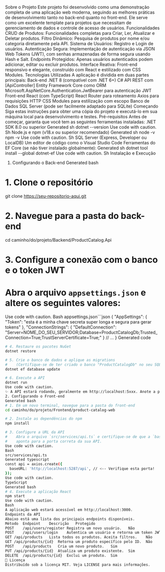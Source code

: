 Sobre o Projeto
Este projeto foi desenvolvido como uma demonstração completa de uma aplicação web moderna, seguindo as melhores práticas de desenvolvimento tanto no back-end quanto no front-end. Ele serve como um excelente template para projetos que necessitam de gerenciamento de dados e controle de acesso de usuários.
Funcionalidades
CRUD de Produtos: Funcionalidades completas para Criar, Ler, Atualizar e Deletar produtos.
Filtro Dinâmico: Pesquisa de produtos por nome e/ou categoria diretamente pela API.
Sistema de Usuários: Registro e Login de usuários.
Autenticação Segura: Implementação de autenticação via JSON Web Tokens (JWT), com senhas armazenadas de forma segura usando Hash e Salt.
Endpoints Protegidos: Apenas usuários autenticados podem adicionar, editar ou excluir produtos.
Interface Reativa: Front-end responsivo e elegante, construído com React e estilizado com CSS Modules.
Tecnologias Utilizadas
A aplicação é dividida em duas partes principais:
Back-end
.NET 8 (compatível com .NET 6+)
C#
API REST com [ApiController]
Entity Framework Core como ORM
Microsoft.AspNetCore.Authentication.JwtBearer para autenticação JWT
Front-end
React (com TypeScript)
React Router para roteamento
Axios para requisições HTTP
CSS Modules para estilização com escopo
Banco de Dados
SQL Server (pode ser facilmente adaptado para SQLite)
 Começando
Siga estas instruções para obter uma cópia do projeto e executá-lo em sua máquina local para desenvolvimento e testes.
Pré-requisitos
Antes de começar, garanta que você tem as seguintes ferramentas instaladas:
.NET SDK 8.0 ou superior
Generated sh
dotnet --version
Use code with caution.
Sh
Node.js e npm (v18.x ou superior recomendado)
Generated sh
node -v
npm -v
Use code with caution.
Sh
SQL Server (Express, Developer ou LocalDB)
Um editor de código como o Visual Studio Code
Ferramentas do EF Core (se não tiver instalado globalmente):
Generated sh
dotnet tool install --global dotnet-ef
Use code with caution.
Sh
Instalação e Execução
1. Configurando o Back-end
Generated bash
# 1. Clone o repositório
git clone https://seu-repositorio-aqui.git

# 2. Navegue para a pasta do back-end
cd caminho/do/projeto/Backend/ProductCatalog.Api

# 3. Configure a conexão com o banco e o token JWT
#    Abra o arquivo `appsettings.json` e altere os seguintes valores:
Use code with caution.
Bash
appsettings.json```json
{
"AppSettings": {
"Token": "esta é a minha chave secreta super longa e segura para gerar tokens"
},
"ConnectionStrings": {
"DefaultConnection": "Server=NOME_DO_SEU_SERVIDOR;Database=ProductCatalogDb;Trusted_Connection=True;TrustServerCertificate=True;"
}
// ...
}
Generated code
```bash
# 4. Restaure os pacotes NuGet
dotnet restore

# 5. Crie o banco de dados e aplique as migrations
#    (Certifique-se de ter criado o banco "ProductCatalogDb" no seu SQL Server)
dotnet ef database update

# 6. Execute a API
dotnet run
Use code with caution.
✨ A API estará rodando, geralmente em http://localhost:5xxx. Anote a porta.
2. Configurando o Front-end
Generated bash
# 1. Em um novo terminal, navegue para a pasta do front-end
cd caminho/do/projeto/Frontend/product-catalog-web

# 2. Instale as dependências do npm
npm install

# 3. Configure a URL da API
#    Abra o arquivo `src/services/api.ts` e certifique-se de que a `baseURL`
#    aponta para a porta correta da sua API.
Use code with caution.
Bash
src/services/api.ts
Generated typescript
const api = axios.create({
  baseURL: 'http://localhost:5287/api', // <-- Verifique esta porta!
});
Use code with caution.
TypeScript
Generated bash
# 4. Execute a aplicação React
npm start
Use code with caution.
Bash
A aplicação web estará acessível em http://localhost:3000.
Endpoints da API
Abaixo está uma lista dos principais endpoints disponíveis.
Método	Endpoint	Descrição	Protegido
POST	/api/users/register	Registra um novo usuário.	Não
POST	/api/users/login	Autentica um usuário e retorna um token JWT.	Não
GET	/api/products	Lista todos os produtos. Aceita filtros.	Não
GET	/api/products/{id}	Retorna um produto específico pelo ID.	Não
POST	/api/products	Cria um novo produto.	Sim
PUT	/api/products/{id}	Atualiza um produto existente.	Sim
DELETE	/api/products/{id}	Exclui um produto.	Sim
📜 Licença
Distribuído sob a licença MIT. Veja LICENSE para mais informações.